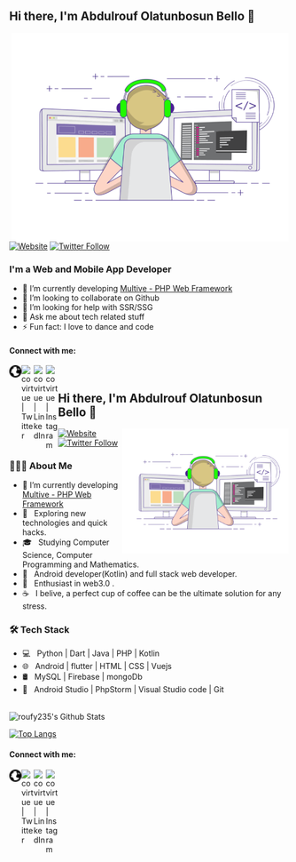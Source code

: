 ## Hi there, I'm Abdulrouf Olatunbosun Bello 👋
<img align="right" alt="GIF" src="https://raw.githubusercontent.com/devSouvik/devSouvik/master/gif3.gif" width="500"/>

[![Website](https://img.shields.io/website?color=f36b2c&label=covirtue.com&style=for-the-badge&url=https%3A%2F%2Fcovirtue.com)](https://covirtue.com)
[![Twitter Follow](https://img.shields.io/twitter/follow/roufy235?color=1DA1F2&logo=twitter&style=for-the-badge)](https://twitter.com/intent/follow?original_referer=https%3A%2F%2Fgithub.com%2Froufy235&screen_name=roufy235)

### I'm a Web and Mobile App Developer

- 🔭 I’m currently developing [Multive - PHP Web Framework](https://github.com/roufy235/Multive)
- 👯 I’m looking to collaborate on Github
- 🤔 I’m looking for help with SSR/SSG
- 💬 Ask me about tech related stuff
- ⚡ Fun fact: I love to dance and code


#### Connect with me:

[<img align="left" alt="covirtue.com" width="22px" src="https://raw.githubusercontent.com/iconic/open-iconic/master/svg/globe.svg" />][website]
[<img align="left" alt="covirtue | Twitter" width="22px" src="https://cdn.jsdelivr.net/npm/simple-icons@v3/icons/twitter.svg" />][twitter]
[<img align="left" alt="covirtue | LinkedIn" width="22px" src="https://cdn.jsdelivr.net/npm/simple-icons@v3/icons/linkedin.svg" />][linkedin]
[<img align="left" alt="covirtue | Instagram" width="22px" src="https://cdn.jsdelivr.net/npm/simple-icons@v3/icons/instagram.svg" />][instagram]

<br />


[website]: https://covirtue.com
[course]: http://vsCodeHero.com
[twitter]: https://twitter.com/Roufy235
[instagram]: https://instagram.com/roufy235
[linkedin]: https://www.linkedin.com/in/abdulrouf-olatunbosun-bello-8b2250163/


## Hi there, I'm Abdulrouf Olatunbosun Bello 👋
<img align="right" alt="GIF" src="https://raw.githubusercontent.com/devSouvik/devSouvik/master/gif3.gif" width="300"/>

[![Website](https://img.shields.io/website?color=f36b2c&label=covirtue.com&style=for-the-badge&url=https%3A%2F%2Fcovirtue.com)](https://covirtue.com)
[![Twitter Follow](https://img.shields.io/twitter/follow/roufy235?color=1DA1F2&logo=twitter&style=for-the-badge)](https://twitter.com/intent/follow?original_referer=https%3A%2F%2Fgithub.com%2Froufy235&screen_name=roufy235)

<h3> 👨🏻‍💻 About Me </h3>

- 🔭 I’m currently developing [Multive - PHP Web Framework](https://github.com/roufy235/Multive)
- 🤔 &nbsp; Exploring new technologies and quick hacks.
- 🎓 &nbsp; Studying Computer Science, Computer Programming and Mathematics.
- 💼 &nbsp; Android developer(Kotlin) and full stack web developer.
- 🌱 &nbsp; Enthusiast in web3.0 .
- ☕ &nbsp; I belive, a perfect cup of coffee can be the ultimate solution for any stress. 

<h3>🛠 Tech Stack</h3>

- 💻 &nbsp; Python | Dart | Java | PHP | Kotlin  
- 🌐 &nbsp; Android | flutter | HTML | CSS | Vuejs 
- 🛢 &nbsp; MySQL | Firebase | mongoDb
- 🔧 &nbsp; Android Studio | PhpStorm | Visual Studio code | Git

<br>

<img align="center" src="https://github-readme-stats.vercel.app/api?username=roufy235&include_all_commits=true&count_private=true&show_icons=true&line_height=20&title_color=1DA1F2&icon_color=1DA1F2&text_color=D3D3D3&bg_color=0,000000,130F40" alt="roufy235's Github Stats">

</br>

[![Top Langs](https://github-readme-stats.vercel.app/api/top-langs/?username=roufy235&layout=compact&text_color=daf7dc&bg_color=151515)](https://github.com/roufy235/github-readme-stats)


#### Connect with me:

[<img align="left" alt="covirtue.com" width="22px" src="https://raw.githubusercontent.com/iconic/open-iconic/master/svg/globe.svg" />][website]
[<img align="left" alt="covirtue | Twitter" width="22px" src="https://cdn.jsdelivr.net/npm/simple-icons@v3/icons/twitter.svg" />][twitter]
[<img align="left" alt="covirtue | LinkedIn" width="22px" src="https://cdn.jsdelivr.net/npm/simple-icons@v3/icons/linkedin.svg" />][linkedin]
[<img align="left" alt="covirtue | Instagram" width="22px" src="https://cdn.jsdelivr.net/npm/simple-icons@v3/icons/instagram.svg" />][instagram]

<br />


[website]: https://covirtue.com
[course]: http://vsCodeHero.com
[twitter]: https://twitter.com/Roufy235
[instagram]: https://instagram.com/roufy235
[linkedin]: https://www.linkedin.com/in/abdulrouf-olatunbosun-bello-8b2250163/
